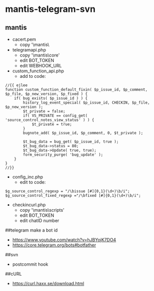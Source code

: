 # mantis-telegram-svn

## mantis 
- cacert.pem
  - copy '\mantis\
- telegramapi.php 
  - copy '\mantis\core\'
  - edit BOT_TOKEN
  - edit WEBHOOK_URL
- custom_function_api.php
  - add to code:
```
//{{ ejlee
function custom_function_default_fixin( $p_issue_id, $p_comment, $p_file, $p_new_version, $p_fixed ) {
	if( bug_exists( $p_issue_id ) ) {
		history_log_event_special( $p_issue_id, CHECKIN, $p_file, $p_new_version );
		$t_private = false;
		if( VS_PRIVATE == config_get( 'source_control_notes_view_status' ) ) {
			$t_private = true;
		}
		bugnote_add( $p_issue_id, $p_comment, 0, $t_private );

		$t_bug_data = bug_get( $p_issue_id, true );
		$t_bug_data->status = 80;
		$t_bug_data->Update( true, true);
		form_security_purge( 'bug_update' );
	}
}
//}}
```
- config_inc.php
  - edit to code:
```
$g_source_control_regexp = "/\bissue [#]{0,1}(\d+)\b/i";
$g_source_control_fixed_regexp ="/\bfixed [#]{0,1}(\d+)\b/i";
```
- checkincurl.php
  - copy '\mantis\scripts\'
  - edit BOT_TOKEN
  - edit chatID number

##telegram
make a bot id
- https://www.youtube.com/watch?v=hJBYojK7DO4
- https://core.telegram.org/bots#botfather

##svn
- postcommit hook

##cURL
- https://curl.haxx.se/download.html
